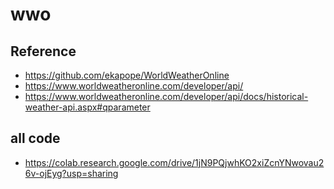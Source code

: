 # wwo

## Reference
- https://github.com/ekapope/WorldWeatherOnline
- https://www.worldweatheronline.com/developer/api/
- https://www.worldweatheronline.com/developer/api/docs/historical-weather-api.aspx#qparameter
## all code
- https://colab.research.google.com/drive/1jN9PQjwhKO2xiZcnYNwovau26v-ojEyg?usp=sharing